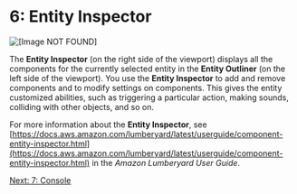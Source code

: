 # 6: Entity Inspector<a name="understanding-entity-inspector"></a>

![\[Image NOT FOUND\]](http://docs.aws.amazon.com/lumberyard/latest/gettingstartedguide/images/understanding-entity-inspector.png)

The **Entity Inspector** \(on the right side of the viewport\) displays all the components for the currently selected entity in the **Entity Outliner** \(on the left side of the viewport\)\. You use the **Entity Inspector** to add and remove components and to modify settings on components\. This gives the entity customized abilities, such as triggering a particular action, making sounds, colliding with other objects, and so on\.

For more information about the **Entity Inspector**, see [https://docs.aws.amazon.com/lumberyard/latest/userguide/component-entity-inspector.html](https://docs.aws.amazon.com/lumberyard/latest/userguide/component-entity-inspector.html) in the *Amazon Lumberyard User Guide*\.

[Next: 7: Console](understanding-console.md)